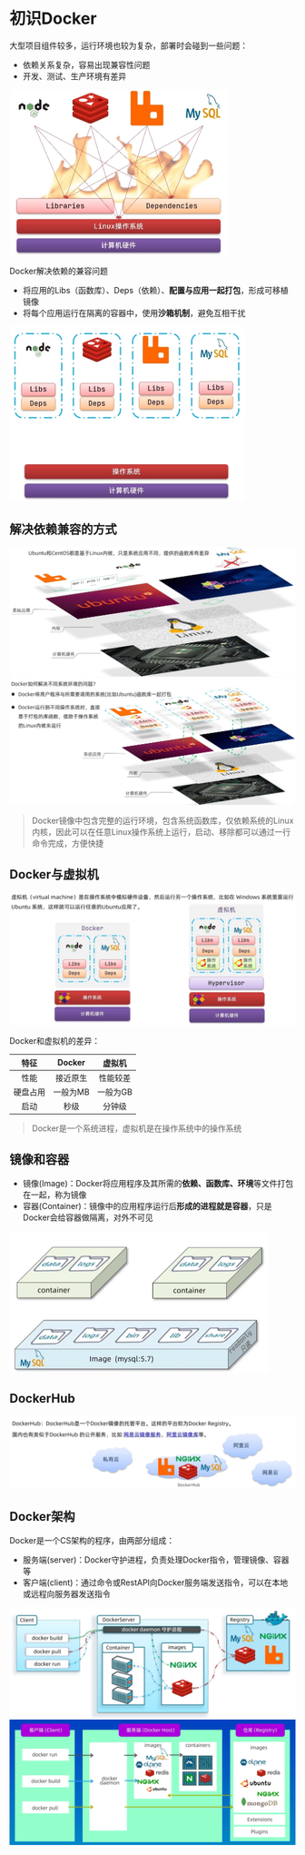 # 初识Docker

大型项目组件较多，运行环境也较为复杂，部署时会碰到一些问题：

- 依赖关系复杂，容易出现兼容性问题
- 开发、测试、生产环境有差异

<img src="img/1.初识Docker/image-20230717155149751.png" alt="image-20230717155149751" style="zoom: 50%;" />

Docker解决依赖的兼容问题

- 将应用的Libs（函数库）、Deps（依赖）、**配置与应用一起打包**，形成可移植镜像
- 将每个应用运行在隔离的容器中，使用**沙箱机制**，避免互相干扰

<img src="img/1.初识Docker/image-20230717155942614.png" alt="image-20230717155942614" style="zoom: 50%;" />

## 解决依赖兼容的方式

<img src="img/1.初识Docker/image-20230717160327438.png" alt="image-20230717160327438" style="zoom: 50%;" />

<img src="img/1.初识Docker/image-20230717160439342.png" alt="image-20230717160439342" style="zoom: 50%;" />

> Docker镜像中包含完整的运行环境，包含系统函数库，仅依赖系统的Linux内核，因此可以在任意Linux操作系统上运行，启动、移除都可以通过一行命令完成，方便快捷

## Docker与虚拟机

<img src="img/1.初识Docker/image-20230717170150369.png" alt="image-20230717170150369" style="zoom: 50%;" />

Docker和虚拟机的差异：

|   特征   |  Docker  |  虚拟机  |
| :------: | :------: | :------: |
|   性能   | 接近原生 | 性能较差 |
| 硬盘占用 | 一般为MB | 一般为GB |
|   启动   |   秒级   |  分钟级  |

> Docker是一个系统进程，虚拟机是在操作系统中的操作系统

## 镜像和容器

- 镜像(Image)：Docker将应用程序及其所需的**依赖、函数库、环境**等文件打包在一起，称为镜像
- 容器(Container)：镜像中的应用程序运行后**形成的进程就是容器**，只是Docker会给容器做隔离，对外不可见

<img src="img/1.初识Docker/image-20230717171355588.png" alt="image-20230717171355588" style="zoom:50%;" />

## DockerHub

<img src="img/1.初识Docker/image-20230717171544876.png" alt="image-20230717171544876" style="zoom: 67%;" />

## Docker架构

Docker是一个CS架构的程序，由两部分组成：

- 服务端(server)：Docker守护进程，负责处理Docker指令，管理镜像、容器等
- 客户端(client)：通过命令或RestAPI向Docker服务端发送指令，可以在本地或远程向服务器发送指令

<img src="img/1.初识Docker/image-20230717172049270.png" alt="image-20230717172049270" style="zoom:50%;" />

<img src="img/1.初识Docker/image-20240317192508624.png" alt="image-20240317192508624" style="zoom:50%;" />